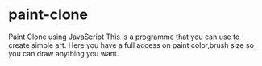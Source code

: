 # paint-clone

Paint Clone using JavaScript This is a programme that you can use to create simple art. 
Here you have a full access on paint color,brush size so you can draw anything you want.

